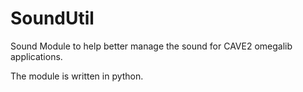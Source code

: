 SoundUtil
=========


Sound Module to help better manage the sound for CAVE2 omegalib applications.

The module is written in python.
